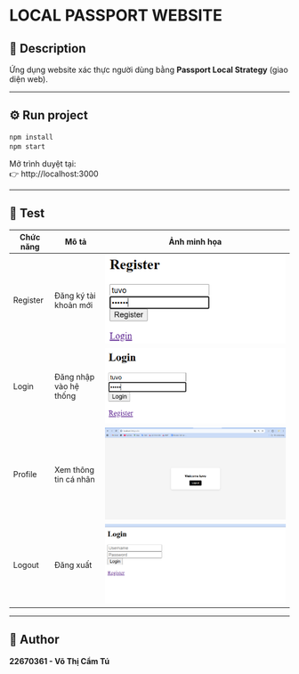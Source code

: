 # LOCAL PASSPORT WEBSITE

## 🧩 Description
Ứng dụng website xác thực người dùng bằng **Passport Local Strategy** (giao diện web).

---

## ⚙️ Run project
```bash
npm install
npm start
```

Mở trình duyệt tại:  
👉 http://localhost:3000

---

## 🧪 Test

| Chức năng | Mô tả | Ảnh minh họa |
|------------|--------|--------------|
| Register | Đăng ký tài khoản mới | ![Register](public/results/views/regist.png) |
| Login | Đăng nhập vào hệ thống | ![Login](public/results/views/login.png) |
| Profile | Xem thông tin cá nhân | ![Profile](public/results/views/profile.png) |
| Logout | Đăng xuất | ![Logout](public/results/views/logout.png) |

---

## 📘 Author
**22670361 - Võ Thị Cẩm Tú**
